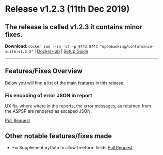 # Release v1.2.3 (11th Dec 2019)

The release is called **v1.2.3** it contains minor fixes. 
---
**Download**: `docker run --rm -it -p 8443:8443 "openbanking/conformance-suite:v1.2.3"` | [DockerHub](https://hub.docker.com/r/openbanking/conformance-suite) | [Setup Guide](https://github.com/OpenBankingUK/conformance-suite/blob/develop/docs/setup-guide.md)

---

## Features/Fixes Overview

Below you will find a list of the main features in this release.

### Fix encoding of error JSON in report

 UX fix, where where in the reports, the error messages, as returned from the ASPSP are rendered as escaped JSON. 

[Pull Request](https://bitbucket.org/openbankingteam/conformance-suite/pull-requests/501)

## Other notable features/fixes made

* Fix SupplementaryData to allow freeform fields [Pull Request](https://bitbucket.org/openbankingteam/conformance-suite/pull-requests/502)
